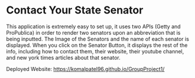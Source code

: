 # Contact Your State Senator 

This application is extremely easy to set up, it uses two APIs (Getty and ProPublica) in order to render two senators upon an abbreviation that is being inputted. The Image of the Senators and the name of each senator is displayed. When you click on the Senator Button, it displays the rest of the info, including how to contact them, their website, their youtube channel, and new york times articles about that senator. 


Deployed Website: https://komalpatel96.github.io/GroupProject1/

